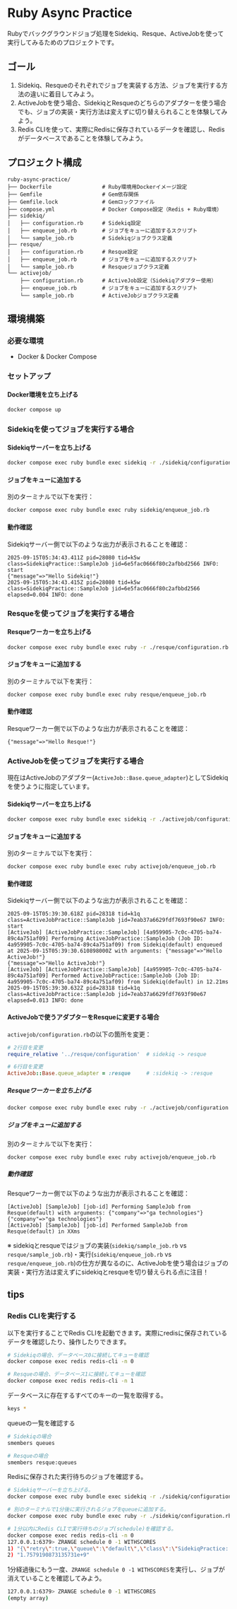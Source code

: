 # Ruby Async Practice

Rubyでバックグラウンドジョブ処理をSidekiq、Resque、ActiveJobを使って実行してみるためのプロジェクトです。

## ゴール
1. Sidekiq、Resqueのそれぞれでジョブを実装する方法、ジョブを実行する方法の違いに着目してみよう。
1. ActiveJobを使う場合、SidekiqとResqueのどちらのアダプターを使う場合でも、ジョブの実装・実行方法は変えずに切り替えられることを体験してみよう。
1. Redis CLIを使って、実際にRedisに保存されているデータを確認し、Redisがデータベースであることを体験してみよう。

## プロジェクト構成

```
ruby-async-practice/
├── Dockerfile                # Ruby環境用Dockerイメージ設定
├── Gemfile                   # Gem依存関係
├── Gemfile.lock              # Gemロックファイル
├── compose.yml               # Docker Compose設定（Redis + Ruby環境）
├── sidekiq/
│   ├── configuration.rb      # Sidekiq設定
│   ├── enqueue_job.rb        # ジョブをキューに追加するスクリプト
│   └── sample_job.rb         # Sidekiqジョブクラス定義
├── resque/
│   ├── configuration.rb      # Resque設定
│   ├── enqueue_job.rb        # ジョブをキューに追加するスクリプト
│   └── sample_job.rb         # Resqueジョブクラス定義
└── activejob/
    ├── configuration.rb      # ActiveJob設定（Sidekiqアダプター使用）
    ├── enqueue_job.rb        # ジョブをキューに追加するスクリプト
    └── sample_job.rb         # ActiveJobジョブクラス定義
```

## 環境構築
### 必要な環境
- Docker & Docker Compose

### セットアップ
#### Docker環境を立ち上げる

```bash
docker compose up
```

### Sidekiqを使ってジョブを実行する場合
#### Sidekiqサーバーを立ち上げる
```bash
docker compose exec ruby bundle exec sidekiq -r ./sidekiq/configuration.rb
```

#### ジョブをキューに追加する
別のターミナルで以下を実行：

```bash
docker compose exec ruby bundle exec ruby sidekiq/enqueue_job.rb
```

#### 動作確認
Sidekiqサーバー側で以下のような出力が表示されることを確認：

```
2025-09-15T05:34:43.411Z pid=28080 tid=k5w class=SidekiqPractice::SampleJob jid=6e5fac0666f80c2afbbd2566 INFO: start
{"message"=>"Hello Sidekiq!"}
2025-09-15T05:34:43.415Z pid=28080 tid=k5w class=SidekiqPractice::SampleJob jid=6e5fac0666f80c2afbbd2566 elapsed=0.004 INFO: done
```

### Resqueを使ってジョブを実行する場合

#### Resqueワーカーを立ち上げる
```bash
docker compose exec ruby bundle exec ruby -r ./resque/configuration.rb -e "Resque::Worker.new('*').work"
```

#### ジョブをキューに追加する
別のターミナルで以下を実行：

```bash
docker compose exec ruby bundle exec ruby resque/enqueue_job.rb
```

#### 動作確認
Resqueワーカー側で以下のような出力が表示されることを確認：

```
{"message"=>"Hello Resque!"}
```

### ActiveJobを使ってジョブを実行する場合
現在はActiveJobのアダプター(`ActiveJob::Base.queue_adapter`)としてSidekiqを使うように指定しています。

#### Sidekiqサーバーを立ち上げる
```bash
docker compose exec ruby bundle exec sidekiq -r ./activejob/configuration.rb
```

#### ジョブをキューに追加する
別のターミナルで以下を実行：

```bash
docker compose exec ruby bundle exec ruby activejob/enqueue_job.rb
```

#### 動作確認
Sidekiqサーバー側で以下のような出力が表示されることを確認：

```
2025-09-15T05:39:30.618Z pid=28318 tid=k1q class=ActiveJobPractice::SampleJob jid=7eab37a6629fdf7693f90e67 INFO: start
[ActiveJob] [ActiveJobPractice::SampleJob] [4a959905-7c0c-4705-ba74-89c4a751af09] Performing ActiveJobPractice::SampleJob (Job ID: 4a959905-7c0c-4705-ba74-89c4a751af09) from Sidekiq(default) enqueued at 2025-09-15T05:39:30.610898000Z with arguments: {"message"=>"Hello ActiveJob!"}
{"message"=>"Hello ActiveJob!"}
[ActiveJob] [ActiveJobPractice::SampleJob] [4a959905-7c0c-4705-ba74-89c4a751af09] Performed ActiveJobPractice::SampleJob (Job ID: 4a959905-7c0c-4705-ba74-89c4a751af09) from Sidekiq(default) in 12.21ms
2025-09-15T05:39:30.632Z pid=28318 tid=k1q class=ActiveJobPractice::SampleJob jid=7eab37a6629fdf7693f90e67 elapsed=0.013 INFO: done
```

#### ActiveJobで使うアダプターをResqueに変更する場合
`activejob/configuration.rb`の以下の箇所を変更：

```ruby
# 2行目を変更
require_relative '../resque/configuration'  # sidekiq -> resque

# 6行目を変更
ActiveJob::Base.queue_adapter = :resque     # :sidekiq -> :resque
```

##### Resqueワーカーを立ち上げる
```bash
docker compose exec ruby bundle exec ruby -r ./activejob/configuration.rb -e "Resque::Worker.new('*').work"
```

##### ジョブをキューに追加する
別のターミナルで以下を実行：

```bash
docker compose exec ruby bundle exec ruby activejob/enqueue_job.rb
```

##### 動作確認
Resqueワーカー側で以下のような出力が表示されることを確認：

```
[ActiveJob] [SampleJob] [job-id] Performing SampleJob from Resque(default) with arguments: {"company"=>"ga technologies"}
{"company"=>"ga technologies"}
[ActiveJob] [SampleJob] [job-id] Performed SampleJob from Resque(default) in XXms
```

※ sidekiqとresqueではジョブの実装(`sidekiq/sample_job.rb` vs `resque/sample_job.rb`)・実行(`sidekiq/enqueue_job.rb` vs `resque/enqueue_job.rb`)の仕方が異なるのに、ActiveJobを使う場合はジョブの実装・実行方法は変えずにsidekiqとresqueを切り替えられる点に注目！

## tips
### Redis CLIを実行する
以下を実行することでRedis CLIを起動できます。実際にredisに保存されているデータを確認したり、操作したりできます。

```bash
# Sidekiqの場合、データベース0に接続してキューを確認
docker compose exec redis redis-cli -n 0

# Resqueの場合、データベース1に接続してキューを確認
docker compose exec redis redis-cli -n 1
```

データベースに存在するすべてのキーの一覧を取得する。
```bash
keys *
```

queueの一覧を確認する
```bash
# Sidekiqの場合
smembers queues

# Resqueの場合
smembers resque:queues
```

Redisに保存された実行待ちのジョブを確認する。

```bash
# Sidekiqサーバーを立ち上げる。
docker compose exec ruby bundle exec sidekiq -r ./sidekiq/configuration.rb

# 別のターミナルで1分後に実行されるジョブをqueueに追加する。
docker compose exec ruby bundle exec ruby -r ./sidekiq/configuration.rb -e "SidekiqPractice::SampleJob.perform_in(60, { 'message' => 'Hello in 1 minute' })"
```

```bash
# 1分以内にRedis CLIで実行待ちのジョブ(schedule)を確認する。
docker compose exec redis redis-cli -n 0
127.0.0.1:6379> ZRANGE schedule 0 -1 WITHSCORES
1) "{\"retry\":true,\"queue\":\"default\",\"class\":\"SidekiqPractice::SampleJob\",\"args\":[{\"message\":\"Hello in 1 minute\"}],\"jid\":\"4b90bf0f2b689b7bbce0f34e\",\"created_at\":1757919027.3135984}"
2) "1.7579190873135731e+9"
```

1分経過後にもう一度、`ZRANGE schedule 0 -1 WITHSCORES`を実行し、ジョブが消えていることを確認してみよう。

```bash
127.0.0.1:6379> ZRANGE schedule 0 -1 WITHSCORES
(empty array)
```
